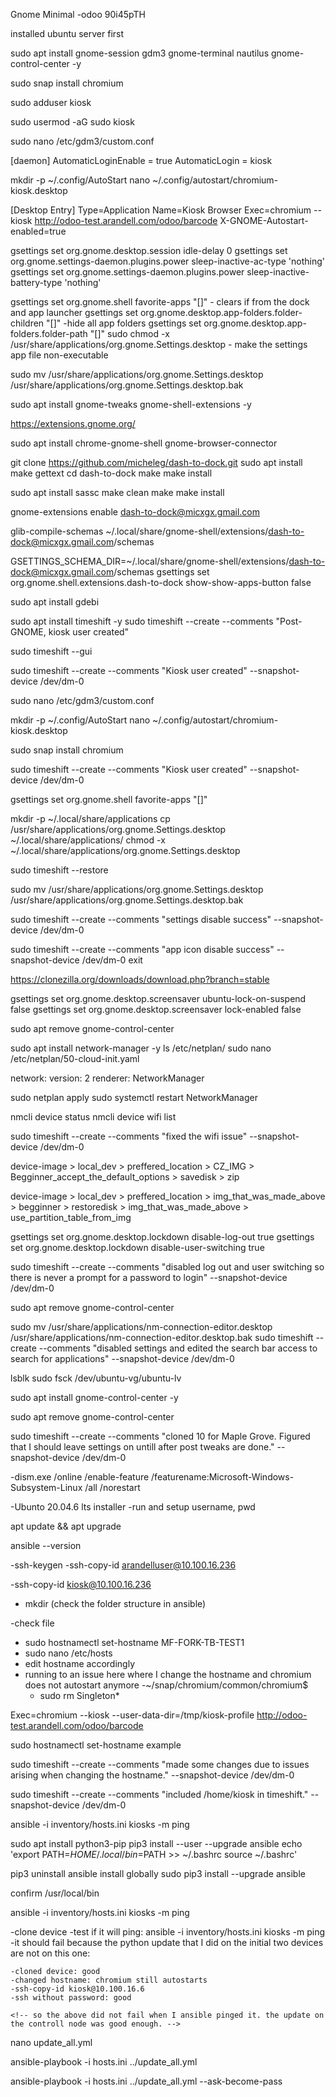 Gnome Minimal
-odoo
90i45pTH

installed ubuntu server first

sudo apt install gnome-session gdm3 gnome-terminal nautilus gnome-control-center -y

sudo snap install chromium

sudo adduser kiosk

<!-- -add user to sudo (for setup) -->

sudo usermod -aG sudo kiosk

<!-- -enable autologin for kiosk -->

sudo nano /etc/gdm3/custom.conf

<!-- -edit the custom.conf to reflect below -->

[daemon]
AutomaticLoginEnable = true
AutomaticLogin = kiosk

<!-- -create the autro start folder and file -->

mkdir -p ~/.config/AutoStart
nano ~/.config/autostart/chromium-kiosk.desktop

<!-- -in the file -->

[Desktop Entry]
Type=Application
Name=Kiosk Browser
Exec=chromium --kiosk http://odoo-test.arandell.com/odoo/barcode
X-GNOME-Autostart-enabled=true

<!-- -disable screen sleep. dont need to do this if done on ui-->

gsettings set org.gnome.desktop.session idle-delay 0
gsettings set org.gnome.settings-daemon.plugins.power sleep-inactive-ac-type 'nothing'
gsettings set org.gnome.settings-daemon.plugins.power sleep-inactive-battery-type 'nothing'

<!-- Disable Access to Settings in GNOME. make sure kiosk we are signed into kiosk user. Check above also. those steps may also require to be logged in as kiosk
    this step is important for the cloning step. it makes sure that kiosk user retains all the settings.
 -->

gsettings set org.gnome.shell favorite-apps "[]" - clears if from the dock and app launcher
gsettings set org.gnome.desktop.app-folders.folder-children "[]" -hide all app folders
gsettings set org.gnome.desktop.app-folders.folder-path "[]"
sudo chmod -x /usr/share/applications/org.gnome.Settings.desktop - make the settings app file non-executable

<!-- some of the above did not work to remove the Settings. the one below did. not sure if I even need to do the ones above -->

sudo mv /usr/share/applications/org.gnome.Settings.desktop /usr/share/applications/org.gnome.Settings.desktop.bak

<!-- turning back on temp so I can make adustments to the device. then will turn back off. -->

<!-- installing ext to hide dock -->

sudo apt install gnome-tweaks gnome-shell-extensions -y

<!-- extension installed correctly, but due to the server version, have to install the extension to chromium -follow prompts- -->

https://extensions.gnome.org/

<!-- then -->

sudo apt install chrome-gnome-shell gnome-browser-connector

<!-- having issues installing dash to dock. trying to clone it from git -->

git clone https://github.com/micheleg/dash-to-dock.git
sudo apt install make gettext
cd dash-to-dock
make
make install

<!-- ran  into an issue here. had to download -->

sudo apt install sassc
make clean
make
make install

<!-- I think install is in the wrong folder trying to fix this. -->

gnome-extensions enable dash-to-dock@micxgx.gmail.com

<!-- this cmd below was unnecesarry I believe -->

glib-compile-schemas ~/.local/share/gnome-shell/extensions/dash-to-dock@micxgx.gmail.com/schemas

<!-- disable the app icon: 9 dots -->

GSETTINGS_SCHEMA_DIR=~/.local/share/gnome-shell/extensions/dash-to-dock@micxgx.gmail.com/schemas gsettings set org.gnome.shell.extensions.dash-to-dock show-show-apps-button false

<!-- OK FROM HERE. IT LOOKS SATISFACTORY. I just need to take the settings icon out of the top right and keyboard. splashtop -->
<!-- note. there are some issues back in the admin user. The settings in kiosk are supposed to stick over there but. I am seeing some glitches on the admin side -->
<!-- cant get the setting icon on teh OSK to not show. skipping for now. attempting splashtop
    I am able to get into the network via
    "other locations in file explorer

    double clicked: Splashtop_Streamer_Ubuntu_amd64.deb

    I have to install a tool for deb files

 -->

sudo apt install gdebi

<!-- install is good. device shows up in splashtop. but, can not splashtop into it becasue of wayland seession. splashtop does not support wayland. we have to swithc to x11 session  -->

<!-- STARTING OVER ... SPLASHTOP BROKE EVERYTHING -->

<!-- installing timeshift -->

sudo apt install timeshift -y
sudo timeshift --create --comments "Post-GNOME, kiosk user created"

<!-- error here: Failed to create snapshot: Maybe a wrong directory. fixing directory -->

sudo timeshift --gui

<!-- the above gave an error because it was trying to save to the wrong partiiton. also sudo timeshift --gui also failed. below is what worked -->

sudo timeshift --create --comments "Kiosk user created" --snapshot-device /dev/dm-0

<!-- MOVING ON WITH KIOSK INSTALLATION -->

sudo nano /etc/gdm3/custom.conf

<!-- create dir and file if does not already exist -->

mkdir -p ~/.config/AutoStart
nano ~/.config/autostart/chromium-kiosk.desktop

<!-- had an issue here. I forgot to install chromium -->

sudo snap install chromium

sudo timeshift --create --comments "Kiosk user created" --snapshot-device /dev/dm-0

<!-- going to disable settings -->

<!-- clears if from the dock and app launcher. reboot. its still there -->

gsettings set org.gnome.shell favorite-apps "[]"

mkdir -p ~/.local/share/applications
cp /usr/share/applications/org.gnome.Settings.desktop ~/.local/share/applications/
chmod -x ~/.local/share/applications/org.gnome.Settings.desktop

<!-- restore -->

sudo timeshift --restore

<!-- had issues with ttrying to just disable settings for kiosk user. but could not get it to stick. just did it globally -->

sudo mv /usr/share/applications/org.gnome.Settings.desktop /usr/share/applications/org.gnome.Settings.desktop.bak

sudo timeshift --create --comments "settings disable success" --snapshot-device /dev/dm-0

<!-- attempting install for extension to get rid of app icon 9dots -->
<!-- ok followed the above notes. went kind of smoothly. it works -->

sudo timeshift --create --comments "app icon disable success" --snapshot-device /dev/dm-0
exit

<!-- TODO: MAYBE LOCKDOWN CHROME ACCESS AND KEYBOARD SETTINGS ACCESS
 -->

 <!-- BEGINING CLONEZILLA PROCESS. -->

https://clonezilla.org/downloads/download.php?branch=stable

 <!-- CPU Architecture: amd64, File Type: ISO -->
 <!-- used belenaEtccher to clone. Was weary about this, because I made an attempt with belenaEtcher in the past and it was glitch.
    seems like it worked successfully now though.
    I need to usbs for this process. The surface only has one usb port. I could not find a functioning usb hub, so I had to work around by
    partitioning the same usb. A few extra steps was involed, including downloading 7zip and manually extracting the iso to the clonezilla 
    partition, becasue belenaEtcher will clone the whole stick and not jsut the partiition.

    ok. clone looks successfull. Checking to see what kind of post edits I need to do.
    
  -->
  <!-- disable sign in a suspend -->

gsettings set org.gnome.desktop.screensaver ubuntu-lock-on-suspend false
gsettings set org.gnome.desktop.screensaver lock-enabled false

<!-- kiosk user can still access settings thru: Power Mode, Bluetooth.
    if I turn all this off can I still connect to bluetooth
 -->

sudo apt remove gnome-control-center

 <!-- the above works. but choosing to just leave this as a post set up. After bluetooth install and any other necessary installs. I can shut it down. -->
 <!-- I have a wifi issue. The wifi icon has been missing. IDK when it started to be missing. This maybe an issue and I need it to come back -->
 <!-- So the icon is always missing. I only have wifi because of the initial ubuntu server install. It connects to the specified wifi that I set theere and 
    then everything gets cloned over. I can no longer access wifi with out makiing drastic tweaks.
  -->
<!-- ATTENMPTING TO FIX -->

sudo apt install network-manager -y
ls /etc/netplan/
sudo nano /etc/netplan/50-cloud-init.yaml

<!-- add the "renderer" key value pair to the .yaml file -->

network:
version: 2
renderer: NetworkManager

sudo netplan apply
sudo systemctl restart NetworkManager

<!-- check now if NetworkManager is managing WiFi -->

nmcli device status
nmcli device wifi list

<!-- I can controll wifi on cli, but it does look like the icon has appeared now. This is satisfactory. -->
<!-- create a timeshift here. -->

sudo timeshift --create --comments "fixed the wifi issue" --snapshot-device /dev/dm-0

<!-- clonezilla process -->
<!-- selecting options on the clonezilla process -->

device-image > local_dev > preffered_location > CZ_IMG > Begginner_accept_the_default_options > savedisk > zip

<!-- selecting options for eh actual clone on a device -->

device-image > local_dev > preffered_location > img_that_was_made_above > begginner > restoredisk > img_that_was_made_above > use_partition_table_from_img

<!-- note the above steps do have options inbetween. the steps listed are the important ones -->

<!-- POST CLONE CHECKS-->
<!-- making sure that there are no ways that the user has to login. If need to switch to admin, can just turn this off. or ssh.-->

gsettings set org.gnome.desktop.lockdown disable-log-out true
gsettings set org.gnome.desktop.lockdown disable-user-switching true

<!-- the above are optional. going to leave them for now and see what happend durihg testing. just inform user not to log out
    no. we need no log in so there is never a password that needs to be used.
    final: disabled the two above settings
 -->

<!-- disable settings access entirely. timeshift here first -->

sudo timeshift --create --comments "disabled log out and user switching so there is never a prompt for a password to login" --snapshot-device /dev/dm-0

<!-- disable settings -->

sudo apt remove gnome-control-center

<!-- tried to disable the search bar, but it seems like you cant so I had to diable the desktop applicaction icons individually -->

sudo mv /usr/share/applications/nm-connection-editor.desktop /usr/share/applications/nm-connection-editor.desktop.bak
sudo timeshift --create --comments "disabled settings and edited the search bar access to search for applications" --snapshot-device /dev/dm-0

<!-- clonezilla -->
<!-- failed to clone -->
<!-- so something was curupted with the master surface. had to boot into the clonezilla shell and: -->

lsblk
sudo fsck /dev/ubuntu-vg/ubuntu-lv

<!-- realized at the end of the coloning option that you can run this check. -->

<!-- CLONING 10 FOR MG -->
<!-- I have to turn on settings for now, so we can initially tweak settings according to needs: wifi, bluetooth.. etc -->
<!-- turned on manually to all devices cloned and turned back on on Master. -->

sudo apt install gnome-control-center -y

<!-- connected bluetooth barcode scanner. turned settings back off -->

sudo apt remove gnome-control-center

<!-- reconnects fine -->
<!--  -->
<!-- time shift here -->

sudo timeshift --create --comments "cloned 10 for Maple Grove. Figured that I should leave settings on untill after post tweaks are done." --snapshot-device /dev/dm-0

<!-- TODO:
   chromium --kiosk \
  --proxy-server="0.0.0.0:1234" \
  --proxy-bypass-list="your-allowed-site.com,localhost,127.0.0.1"

Update autostart cmd
[Desktop Entry]
Type=Application
Exec=chromium --kiosk https://your-allowed-site.com --proxy-server="0.0.0.0:1234" --proxy-bypass-list="your-allowed-site.com"
Hidden=false
X-GNOME-Autostart-enabled=true
Name=Chromium Kiosk

 -->

<!-- May 5th 2025 -->
<!-- ANSIBLE -->
<!--  -->
<!-- doing this project on Jim T's machine. Its a Windows Enterprise. -->
<!-- Windows enterprise does not support wsl 2 -->

-dism.exe /online /enable-feature /featurename:Microsoft-Windows-Subsystem-Linux /all /norestart

<!-- go to Microsoft store and download -->

-Ubunto 20.04.6 lts installer
-run and setup username, pwd

apt update && apt upgrade

ansible --version

<!-- Make sure ssh is enabled on devices. On control node generate ssh key -->

-ssh-keygen
-ssh-copy-id arandelluser@10.100.16.236

<!-- Need to add the ssh key to each user that requires controlling. going to default to just adding the kiosk -->

-ssh-copy-id kiosk@10.100.16.236

<!-- Clean mainatainalble inventory -->

- mkdir (check the folder structure in ansible)

<!-- edit the hosts.ini file: -->

-check file

<!-- added another device. had to change the hostname -->

- sudo hostnamectl set-hostname MF-FORK-TB-TEST1
- sudo nano /etc/hosts
- edit hostname accordingly
- running to an issue here where I change the hostname and chromium does not autostart anymore
  <!-- chromium creates a file "singleton" that has to be deleted everytime the hostname is changed or chromium will not start. in this dir: -->
  -~/snap/chromium/common/chromium$
  - sudo rm Singleton\*

<!-- after removing the Singleton files, edit .config/autostart -->

Exec=chromium --kiosk --user-data-dir=/tmp/kiosk-profile http://odoo-test.arandell.com/odoo/barcode

<!-- can now change hostname and chromium will autostart. this opens a temp/disposable profile each time. this does cause sign out to happen everytime a reboot happends -->

sudo hostnamectl set-hostname example

<!-- timeshift here -->

sudo timeshift --create --comments "made some changes due to issues arising when changing the hostname." --snapshot-device /dev/dm-0

<!-- timeshift in kiosk user is fine, just include /home/kiosk in timeshift settings -->

sudo timeshift --create --comments "included /home/kiosk in timeshift." --snapshot-device /dev/dm-0

<!-- cloning. cloned using the date as the name of the clone -->
<!-- good. tested changing hostnames, chromium is starting as usual.  -->
<!-- continue with ansible -->

<!-- copied ssh key to devices: .8 and .230. I can ssh without password -->

<!-- May 7th 2025 -->
<!-- testing -->

ansible -i inventory/hosts.ini kiosks -m ping

<!-- the above did not work. Ran into an error:
The error was: ModuleNotFoundError: No module named 'ansible.module_utils.six.moves'
 -->

<!-- On the Control Node:
note that I did install on the devices also
 -->

<!-- Updating. So a combination of an ansible bug, which needed upgrading and the directory needed to be fixed -->

sudo apt install python3-pip
pip3 install --user --upgrade ansible
echo 'export PATH=$HOME/.local/bin=$PATH >> ~/.bashrc source ~/.bashrc'

<!-- It seems like I am having this issue becasue I am installing ansible as the user. I need to install ansible globally
 -->

pip3 uninstall ansible
install globally
sudo pip3 install --upgrade ansible

confirm
/usr/local/bin

<!-- this now works -->

ansible -i inventory/hosts.ini kiosks -m ping

<!-- Before moving on, I want to test if on a new cloned device i have to install python manually like i did .
  for the ohter devices
-->

-clone device
-test if it will ping: ansible -i inventory/hosts.ini kiosks -m ping
-it should fail because the python update that I did on the initial two devices are not on this one:

    -cloned device: good
    -changed hostname: chromium still autostarts
    -ssh-copy-id kiosk@10.100.16.6
    -ssh without password: good

    <!-- so the above did not fail when I ansible pinged it. the update on the controll node was good enough. -->

<!-- test playbook. update all devices -->

<!-- create a new file in kiosk_project -->

nano update_all.yml

<!-- check the yaml file -->

<!-- remember to be in the right dir -->

ansible-playbook -i hosts.ini ../update_all.yml

<!-- I have an error here about sudo.
  sudo for kiosks uses a password. the "become: true" in the playbook says to run the comman with sudo. sudo needs a password
 -->

ansible-playbook -i hosts.ini ../update_all.yml --ask-become-pass

 <!-- ok everything checks out from here. I created a playbook that updates and upgrades all device. 
 
 TODO:Moving forward with this I need to make sure dns and dhcp is correct
  for these devices
  -->
